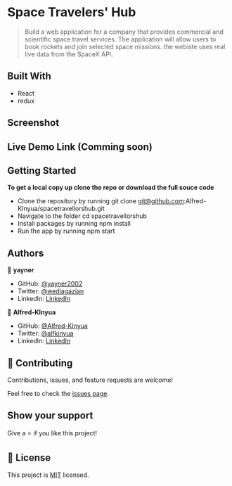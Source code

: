 # Space Travelers' Hub

> Build a web application for a company that provides commercial and scientific space travel services. The application will allow users to book rockets and join selected space missions. the webiste uses real live data from the SpaceX API.
## Built With
- React
- redux

## Screenshot

<!-- ![mobile version](/src/assets/images/mobile.png?raw=true "mobile version")
![desktop version](/src/assets/images/desktop.png?raw=true "desktop version") -->
## Live Demo Link (Comming soon)

<!-- [netlify](https://yay-book-store.netlify.app/) -->
## Getting Started

**To get a local copy up clone the repo or download the full souce code**

- Clone the repository by running git clone git@github.com:Alfred-KInyua/spacetravellorshub.git
- Navigate to the folder cd spacetravellorshub
- Install packages by running npm install
- Run the app by running npm start
## Authors

👤 **yayner**

- GitHub: [@yayner2002](https://github.com/yayner2002)
- Twitter: [@wediagazian](https://twitter.com/wediagazian)
- LinkedIn: [LinkedIn](https://linkedin.com/in/yaynshet-medhin)

👤 **Alfred-KInyua**

- GitHub: [@Alfred-KInyua](https://github.com/Alfred-KInyua)
- Twitter: [@alfkinyua](https://twitter.com/alfkinyua)
- LinkedIn: [LinkedIn](https://www.linkedin.com/in/alfred-kinyua-25927a64/)

## 🤝 Contributing

Contributions, issues, and feature requests are welcome!

Feel free to check the [issues page](https://github.com/Alfred-KInyua/spacetravellorshub/issues).

## Show your support

Give a ⭐️ if you like this project!

## 📝 License

This project is [MIT](./MIT.md) licensed.
